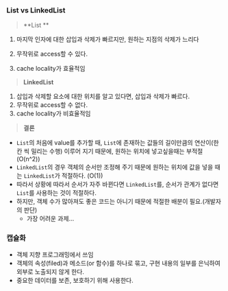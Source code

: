 ### List vs LinkedList

> **List **

1. 마지막 인자에 대한 삽입과 삭제가 빠르지만, 원하는 지점의 삭제가 느리다

2. 무작위로 access할 수 있다.

3. cache locality가 효율적임


> **LinkedList**

1. 삽입과 삭제할 요소에 대한 위치를 알고 있다면, 삽입과 삭제가 빠르다.
2. 무작위로 access할 수 없다.
3. cache locality가 비효율적임



> **결론**

* `List`의 처음에 value를 추가할 때, `List`에 존재하는 값들의 길이만큼의 연산이(한칸 씩 밀리는 수행) 이루어 지기 때문에, 원하는 위치에 넣고싶을때는 부적절 (O(n^2))
* `LinkedList`의 경우 객체의 순서만 조정해 주기 때문에 원하는 위치에 값을 넣을 때는 `LinkedList`가 적절하다.  (O(1))
* 따라서 상황에 따라서 순서가 자주 바뀐다면 `LinkedList`를,  순서가 관계가 없다면 `List`를 사용하는 것이 적절하다.
* 하지만, 객체 수가 많아져도 좋은 코드는 아니기 때문에 적절한 배분이 필요.(개발자의 판단)
  * 가장 어려운 과제...



### 캡슐화

* 객체 지향 프로그래밍에서 쓰임
* 객체의 속성(filed)과 메소드(or 함수)를 하나로 묶고, 구현 내용의 일부를 은닉하여 외부로 노출되지 않게 한다.
* 중요한 데이터를 보존, 보호하기 위해 사용한다.



